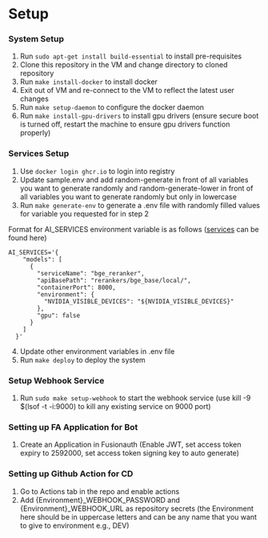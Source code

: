# Setup

### System Setup

1. Run `sudo apt-get install build-essential` to install pre-requisites
2. Clone this repository in the VM and change directory to cloned repository
3. Run `make install-docker` to install docker
4. Exit out of VM and re-connect to the VM to reflect the latest user changes
5. Run `make setup-daemon` to configure the docker daemon
7. Run `make install-gpu-drivers` to install gpu drivers (ensure secure boot is turned off, restart the machine to ensure gpu drivers function properly)

### Services Setup

1. Use `docker login ghcr.io` to login into registry
2. Update sample.env and add random-generate in front of all variables you want to generate randomly and random-generate-lower in front of all variables you want to generate randomly but only in lowercase
3. Run `make generate-env` to generate a .env file with randomly filled values for variable you requested for in step 2

Format for AI_SERVICES environment variable is as follows ([services](https://github.com/BharatSahAIyak/ai-tools/blob/dev/config.json) can be found here)

```
AI_SERVICES='{
    "models": [
      {
        "serviceName": "bge_reranker",
        "apiBasePath": "rerankers/bge_base/local/",
        "containerPort": 8000,
        "environment": {
          "NVIDIA_VISIBLE_DEVICES": "${NVIDIA_VISIBLE_DEVICES}"
        },
        "gpu": false
      }
    ]
  }'
```
4. Update other environment variables in .env file
4. Run `make deploy` to deploy the system 

### Setup Webhook Service

1. Run `sudo make setup-webhook` to start the webhook service (use kill -9 $(lsof -t -i:9000) to kill any existing service on 9000 port)

### Setting up FA Application for Bot

1. Create an Application in Fusionauth (Enable JWT, set access token expiry to 2592000, set access token signing key to auto generate)

### Setting up Github Action for CD

1. Go to Actions tab in the repo and enable actions
2. Add {Environment}_WEBHOOK_PASSWORD and {Environment}_WEBHOOK_URL as repository secrets (the Environment here should be in uppercase letters and can be any name that you want to give to environment e.g., DEV)